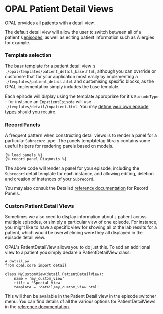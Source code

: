 # OPAL Patient Detail Views

OPAL provides all patients with a detail view.

The default detail view will allow the user to switch between all of a patient's
[episodes](datamodel.md), as well as editing patient information such as Allergies
for example.

### Template selection

The base template for a patient detail view is `./opal/templates/patient_detail_base.html`,
although you can override or customise that for your application most easily by implementing
a `./templates/patient_detail.html` and customising specific blocks, as the OPAL implementation
simply includes the base template.

Each episode will display using the template appropriate for it's `EpisodeType` - for instance
an `InpatientEpisode` will use `./templates/detail/inpatient.html`. You may [define your own
episode types](reference/episode_types.md) should you require.

### Record Panels

A frequent pattern when constructing detail views is to render a panel for a particular `Subrecord`
type. The panels templatetag library contains some useful helpers for rendering panels based on
models.

    {% load panels %}
    {% record_panel Diagnosis %}

The above code will render a panel for your episode, including the `Subrecord` detail template for
each instance, and allowing editing, deletion and creation of instances of your `Subrecord`.

You may also consult the Detailed [reference documentation](reference/record_panel_templatetag.md) for
Record Panels.

### Custom Patient Detail Views

Sometimes we also need to display information about a patient across multiple episodes, or simlply
a particular view of one episode. For instance, you might like to have a specific view for showing
all of the lab results for a patient, which would be overwhelming were they all displayed in the
episode detail view.

OPAL's PatientDetailView allows you to do just this. To add an additional view to a patient you
simply declare a PatientDetailView class:

    # detail.py
    from opal.core import detail

    class MyCustomView(detail.PatientDetailView):
        name = 'my_custom_view'
        title = 'Special View'
        template = 'detail/my_custom_view.html'


This will then be available in the Patient Detail view in the episode switcher menu. You can
find details of all the various options for PatientDetailViews in the
[reference documentation](../reference/detail_views.md).
